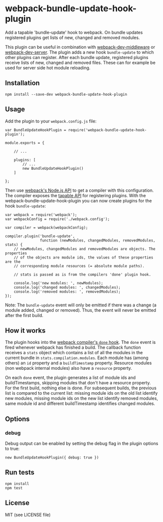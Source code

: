 # webpack-bundle-update-hook-plugin

Add a tapable 'bundle-update' hook to webpack. On bundle updates registered plugins get lists of new, changed and removed modules.

This plugin can be useful in combination with [webpack-dev-middleware](https://github.com/webpack/webpack-dev-middleware) or [webpack-dev-server](https://github.com/webpack/webpack-dev-server). The plugin adds a new hook `bundle-update` to which other plugins can register. After each bundle update, registered plugins receive lists of new, changed and removed files. These can for example be used for server side hot module reloading.

## Installation

    npm install --save-dev webpack-bundle-update-hook-plugin

## Usage

Add the plugin to your `webpack.config.js` file:

    var BundleUpdateHookPlugin = require('webpack-bundle-update-hook-plugin');

    module.exports = {

        // ...

        plugins: [
            // ...
            new BundleUpdateHookPlugin()
        ]

    };

Then use [webpack's Node.js API](https://webpack.github.io/docs/node.js-api.html) to get a compiler with this configuration. The compiler exposes the [tapable API](https://github.com/webpack/tapable) for registering plugins. With the webpack-bundle-update-hook-plugin you can now create plugins for the hook `bundle-update`:

    var webpack = require('webpack');
    var webpackConfig = require('./webpack.config');

    var compiler = webpack(webpackConfig);

    compiler.plugin('bundle-update',
                    function (newModules, changedModules, removedModules, stats) {
        // newModules, changedModules and removedModules are objects. The properties
        // of the objects are module ids, the values of these properties are the
        // corresponding module resources (= absolute module paths).

        // stats is passed as is from the compilers 'done' plugin hook.

        console.log('new modules: ', newModules);
        console.log('changed modules: ', changedModules);
        console.log('removed modules: ', removedModules);
    });

Note: The `bundle-update` event will only be emitted if there was a change (a module added, changed or removed). Thus, the event will never be emitted after the first build.

## How it works

The plugin hooks into the [webpack compiler's `done` hook](https://webpack.github.io/docs/plugins.html#the-compiler-instance). The `done` event is fired whenever webpack has finished a build. The callback function receives a `stats` object which contains a list of all the modules in the current bundle in `stats.compilation.modules`. Each module has (among others) an `id` property and a `buildTimestamp` property. Resource modules (non webpack internal modules) also have a `resource` property.

On each `done` event, the plugin generates a list of module ids and buildTimestamps, skipping modules that don't have a resource property. For the first build, nothing else is done. For subsequent builds, the previous list is compared to the current list: missing module ids on the old list identify new modules, missing module ids on the new list identify removed modules, same module id and different buildTimestamp identifies changed modules.

## Options

### debug

Debug output can be enabled by setting the debug flag in the plugin options to true:

    new BundleUpdateHookPlugin({ debug: true })

## Run tests

    npm install
    npm test

## License

MIT (see LICENSE file)
